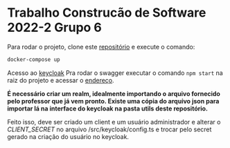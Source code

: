 # Trabalho Construcão de Software 2022-2 Grupo 6

Para rodar o projeto, clone este [repositório](git@github.com:pucrs-poli/constr-sw-2022-2-g6.git) e execute o comando:

```bash
docker-compose up
```

Acesso ao [keycloak](http://localhost:8080)
Pra rodar o swagger executar o comando ```npm start``` na raiz do projeto e acessar o [endereço](http://localhost:3000/api-docs).


**É necessário criar um realm, idealmente importando o arquivo fornecido pelo professor que já vem pronto. Existe uma cópia do arquivo json para importar lá na interface do keycloak na pasta utils deste repositório.**

Feito isso, deve ser criado um client e um usuário administrador e alterar o *CLIENT_SECRET* no arquivo /src/keycloak/config.ts e trocar pelo secret gerado na criação do usuário no keycloak.

